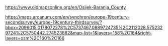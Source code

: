 
https://www.oldmapsonline.org/en/Osijek-Baranja_County

https://maps.arcanum.com/en/synchron/europe-19century-secondsurvey/europe-19century-thirdsurvey/?bbox=2096015.0178072278%2C5737467.0889724735%2C2112028.5752329724%2C5750442.274523882&map-list=1&layers=158%2C164&right-layers=osm%2C160%2C166


